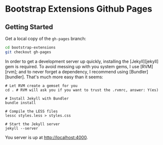 Bootstrap Extensions Github Pages
=================================

Getting Started
---------------

Get a local copy of the `gh-pages` branch:

```bash
cd bootstrap-extensions
git checkout gh-pages
```

In order to get a development server up quickly, installing the [Jekyll][jekyll] gem is required. To avoid messing up with you system gems, I use [RVM][rvm]; and to never forget a dependency, I recommend using [Bundler][bundler]. That's much more easy than it seems:

```
# Let RVM create a gemset for you
cd . # RVM will ask you if you want to trust the .rvmrc, answer: Y(es)

# Install Jekyll with Bundler
bundle install

# Compile the LESS files
lessc styles.less > styles.css

# Start the Jekyll server
jekyll --server
```

You server is up at [http://localhost:4000](http://localhost:4000).
